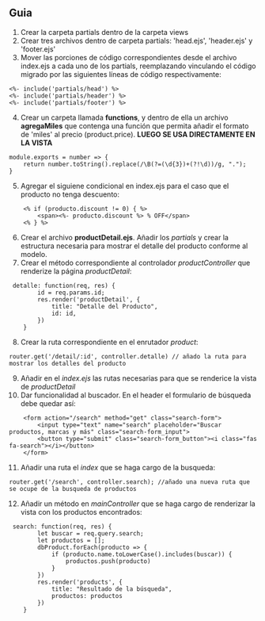 ## Guia
1. Crear la carpeta partials dentro de la carpeta views
2. Crear tres archivos dentro de carpeta partials: 'head.ejs', 'header.ejs' y 'footer.ejs'
3. Mover las porciones de código correspondientes desde el archivo index.ejs a cada uno de los partials, reemplazando vinculando el código migrado por las siguientes líneas de código respectivamente:
~~~
<%- include('partials/head') %>
<%- include('partials/header') %>
<%- include('partials/footer') %>
~~~
4. Crear un carpeta llamada **functions**, y dentro de ella un archivo **agregaMiles** que contenga una función que permita añadir el formato de 'miles' al precio (product.price). **LUEGO SE USA DIRECTAMENTE EN LA VISTA**
~~~
module.exports = number => {
    return number.toString().replace(/\B(?=(\d{3})+(?!\d))/g, ".");
}
~~~
5. Agregar el siguiene condicional en index.ejs para el caso que el producto no tenga descuento:
~~~
    <% if (producto.discount != 0) { %>
        <span><%- producto.discount %> % OFF</span>
    <% } %>
~~~
6. Crear el archivo **productDetail.ejs**. Añadir los _partials_ y crear la estructura necesaria para mostrar el detalle del producto conforme al modelo.
7. Crear el método correspondiente al controlador _productController_ que renderize la página _productDetail_:
~~~
 detalle: function(req, res) {
        id = req.params.id;
        res.render('productDetail', {
            title: "Detalle del Producto",
            id: id,
        })
    }
~~~
8. Crear la ruta correspondiente en el enrutador _product_:
~~~
router.get('/detail/:id', controller.detalle) // añado la ruta para mostrar los detalles del producto
~~~
9. Añadir en el _index.ejs_ las rutas necesarias para que se renderice la vista de _productDetail_
10. Dar funcionalidad al buscador. En el header el formulario de búsqueda debe quedar así:
~~~
    <form action="/search" method="get" class="search-form">
        <input type="text" name="search" placeholder="Buscar productos, marcas y más" class="search-form_input">
        <button type="submit" class="search-form_button"><i class="fas fa-search"></i></button>
    </form>
~~~
11. Añadir una ruta el _index_ que se haga cargo de la busqueda:
~~~
router.get('/search', controller.search); //añado una nueva ruta que se ocupe de la busqueda de productos
~~~
12. Añadir un método en _mainController_ que se haga cargo de renderizar la vista con los productos encontrados:
~~~
 search: function(req, res) {
        let buscar = req.query.search;
        let productos = [];
        dbProduct.forEach(producto => {
            if (producto.name.toLowerCase().includes(buscar)) {
                productos.push(producto)
            }
        })
        res.render('products', {
            title: "Resultado de la búsqueda",
            productos: productos
        })
    }
~~~







